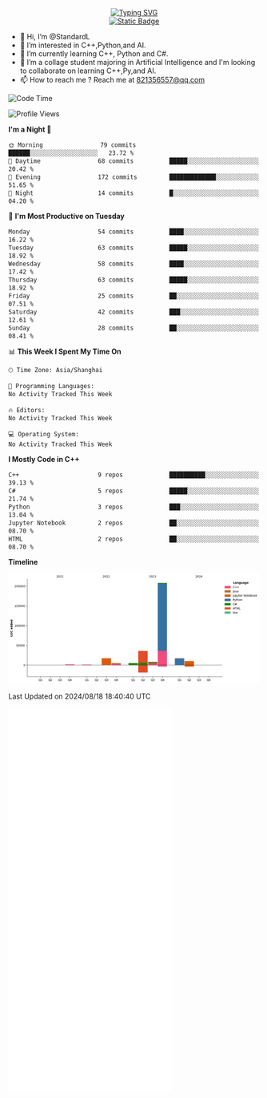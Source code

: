 <!-- Dynamic typing 动态打字 -->
<div align="center">
  <div align="center">
  <a href="https://git.io/typing-svg"><img src="https://readme-typing-svg.demolab.com?font=Tilt+Neon&size=32&pause=1000&center=true&vCenter=true&random=false&width=435&lines=Hello+World!;%E4%BD%A0%E5%A5%BD%EF%BC%8C%E4%B8%96%E7%95%8C%EF%BC%81;%E3%83%8F%E3%83%AD%E3%83%BC%E3%80%81%E3%83%AF%E3%83%BC%E3%83%AB%E3%83%89!" alt="Typing SVG" /></a>
  </div>
</div>

<!-- Profile logo 徽标 -->
<div align="center">
  <a href="https://standardl.github.io">
    <img alt="Static Badge" src="https://img.shields.io/badge/Github.io-Blog-brightgreen?style=for-the-badge&logo=github&link=https%3A%2F%2Fstandardl.github.io">
  </a>
</div>

- 👋 Hi, I’m @StandardL
- 👀 I’m interested in C++,Python,and AI.
- 🌱 I’m currently learning C++, Python and C#.
- 💞️ I’m a collage student majoring in Artificial Intelligence and I'm looking to collaborate on learning C++,Py,and AI.
- 📫 How to reach me ? Reach me at 821356557@qq.com

<!-- Wakatime 数据统计 -->
<!--START_SECTION:waka-->
![Code Time](http://img.shields.io/badge/Code%20Time-21%20hrs%2049%20mins-blue)

![Profile Views](http://img.shields.io/badge/Profile%20Views-9-blue)

**I'm a Night 🦉** 

```text
🌞 Morning                79 commits          ██████░░░░░░░░░░░░░░░░░░░   23.72 % 
🌆 Daytime                68 commits          █████░░░░░░░░░░░░░░░░░░░░   20.42 % 
🌃 Evening                172 commits         █████████████░░░░░░░░░░░░   51.65 % 
🌙 Night                  14 commits          █░░░░░░░░░░░░░░░░░░░░░░░░   04.20 % 
```
📅 **I'm Most Productive on Tuesday** 

```text
Monday                   54 commits          ████░░░░░░░░░░░░░░░░░░░░░   16.22 % 
Tuesday                  63 commits          █████░░░░░░░░░░░░░░░░░░░░   18.92 % 
Wednesday                58 commits          ████░░░░░░░░░░░░░░░░░░░░░   17.42 % 
Thursday                 63 commits          █████░░░░░░░░░░░░░░░░░░░░   18.92 % 
Friday                   25 commits          ██░░░░░░░░░░░░░░░░░░░░░░░   07.51 % 
Saturday                 42 commits          ███░░░░░░░░░░░░░░░░░░░░░░   12.61 % 
Sunday                   28 commits          ██░░░░░░░░░░░░░░░░░░░░░░░   08.41 % 
```


📊 **This Week I Spent My Time On** 

```text
🕑︎ Time Zone: Asia/Shanghai

💬 Programming Languages: 
No Activity Tracked This Week

🔥 Editors: 
No Activity Tracked This Week

💻 Operating System: 
No Activity Tracked This Week
```

**I Mostly Code in C++** 

```text
C++                      9 repos             ██████████░░░░░░░░░░░░░░░   39.13 % 
C#                       5 repos             █████░░░░░░░░░░░░░░░░░░░░   21.74 % 
Python                   3 repos             ███░░░░░░░░░░░░░░░░░░░░░░   13.04 % 
Jupyter Notebook         2 repos             ██░░░░░░░░░░░░░░░░░░░░░░░   08.70 % 
HTML                     2 repos             ██░░░░░░░░░░░░░░░░░░░░░░░   08.70 % 
```



**Timeline**

![Lines of Code chart](https://raw.githubusercontent.com/StandardL/StandardL/main/assets/bar_graph.png)


 Last Updated on 2024/08/18 18:40:40 UTC
<!--END_SECTION:waka-->

<img align="center" src="/github-metrics.svg" alt="Metrics" width="65%" />

<!---
StandardL/StandardL is a ✨ special ✨ repository because its `README.md` (this file) appears on your GitHub profile.
You can click the Preview link to take a look at your changes.
--->
